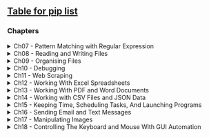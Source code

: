 ## [Table for pip list](_Finished/PipList.md)


### Chapters

<details><summary>Ch07 - Pattern Matching with Regular Expression</summary>
<p>
   
1. [Finding patterns without REGEX](_Finished/Ch7/regex_1.py)
    - Or; Why REGEX is actually a necessary evil.
2. `[PROJECT]`[Phone Numbers and Email addresses](_Finished/Ch7/regex_2.py)
    - Finds phone numbers and email addresses on the clipboard.
3. [Finding patterns with REGEX](_Finished/Ch7/regex_3.py)
    - Basic, Grouping, Piping, Optional matching, repeating, repetition, greedy & non-greedy, findall(), character class, my character class, ^ caret and $ dollar-sign, wildcard, .* dot star, newline, case insensitive, substitute

</p>
</details>

<details><summary>Ch08 - Reading and Writing Files</summary>
<p>

1. [Saving variables with shelve](_Finished/Ch8/read_1.py)
   - Shelving (With(out) `with`)
2. `[PROJECT]` [Generating random quiz.](_Finished/Ch8/read_2.py)
   - Generating 35 random tests, each question has 4 possible answers (3 wrong, 1 correct), and an accompanying answer key, with an indicator as to which one it corresponds to.
3. [Multi-clipboard](_Finished/Ch8/read_3.py) **[DOESN'T WORK]**

</p>
</details>

<details><summary>Ch09 - Organising Files</summary>
<p>

1. [Shutil](_Finished/Ch9/organise_1.py)
   - Creating a backup.
   - Moving files.
   - Deleting files.
2. [Send2Trash Module](_Finished/Ch9/organise_2.py)
   - Deleting with Send2Trash.
3. [ZIP files.](_Finished/Ch9/organise_3.py)
   - Reading and printing the contents of a zip-file.
   - Extracting a zip-file.
   - Extracting a specific element from a zip-file.
   - Creating a zip-file.
   - Adding content to a zip-file.
4. `[PROJECT]` [American/Europe Date](_Finished/Ch9/organise_4.py)
   - Changing filenames from American dates (MM-DD-YYYY) to European (DD-MM-YYYY).
   - _Potentially broken, not sure if I named the files correctly._
5. `[PROJECT]` [ZIP Backup](_Finished/Ch9/organise_5.py)
   - Backups an entire folder and its content into a zipfile whose name increments.

</p>
</details>

<details><summary>Ch10 - Debugging</summary>
<p>

1. [Logging](_Finished/Ch10/debug_1.py)
   - Introduction to logging.
2. `[PROJECT]` [Debugging Cointoss](_Finished/Ch10/debug_2.py)
   - No programming involved, just pointing out bugs.

</p>
</details>

<details><summary>Ch11 - Web Scraping</summary>
<p>

1. [MapIt](_Finished/Ch11/web_1.py)
   - Takes an argument, and opens up the default webbrowser to the location given.
2. [Requests](_Finished/Ch11/web_2.py)
   - Downloading a page and accessing its data.
   - Checking for errors.
3. [Saving downloaded files](_Finished/Ch11/web_3.py)
   - Downloading the entire Gutenberg version of 'Romeo and Juliet'.
4. [Beautiful Soup](_Finished/Ch/web_4.py)
   - Downloading with beautifulsoup
   - Loading an HTML file with beautiful soup.
   - Finding an element with the `select()` method
   - Getting data from an element's attributes.
5. `[PROJECT]` [I'm Feeling Lucky!](_Finished/Ch11/web_5.py) **[DOESN'T WORK AS INTENDED]**
   - Get and open X amount of search results from google.
   - ISSUES:
     - The code that beautifulsoup gets compared to what you can see in `inspect element` is widely different.
     - Technically it works, but not as intended.
6. [download_xkcd.py](_Finished/Ch11/download_xkcd.py)
   - `[PROJECT]` Downloading Every XKCD Comic
7. **[DO AT HOME]** [firefox.py](_Finished/Ch11/firefox.py)
   - P. 256.
   - Controlling the browser with the selenium module.

</p>
</details>

<details><summary>Ch12 - Working With Excel Spreadsheets</summary>
<p>

1. [intro.py](_Finished/Ch12/intro.py)
   - Import the openpyxl module.
   - Call the openpyxl.load_workbook() function.
   - Get a workbook object.
   - Call the _.active_ or sheet*[]* workbook _functions_.
2. [get_multiple_cells.py](_Finished/Ch12/get_multiple_cells.py)
   - Use indexing or cell() sheet method with row and column keyword arguments.
   - Get a cell object.
   - Read the cell object's value attribute.
3. [read_census_excel.py](_Finished/Ch12/read_census_excel.py)
   - `[PROJECT]` "You have the boring task of going through its thousands of rows to count both the total population and the number of census tracts for each county.
4. [writing_excel_documents.py](_Finished/Ch12/writing_excel_documents.py)
    - Creating and saving Excel documents.
    - Creating and removing sheets.
    - Writing values to cells.
5. [Updating a spreadsheet](_Finished/Ch12/update_spreadsheet.py)
    - `[PROJECT]` In this project, you’ll write a program to update cells in a spreadsheet of produce sales. Your program will look through the spreadsheet, find specific kinds of produce, and update their prices. 
6. [Styling a spreadsheet](_Finished/Ch12/styling.py)
    - How to make a font object and how to apply it.
7. [Formulas](_Finished/Ch12/formulas.py)
    - How to make formulas.
8. [Adjusting Rows and Columns](_Finished/Ch12/rowandcolumns.py)
    - Adjusting row and column sizes.
    - Merge and unmerge cells.
    - Freezing panes.
9. [Charts](_Finished/Ch12/charts.py)
    - Make a bar-chart.
    - If more is needed, check the documentation.
10. [Multiplication Table](_Finished/Ch12/multiplicationTable.py)
    - Make a multiplication table that takes an input, bolds the outer lines, and does the math.


</p>
</details>

<details><summary>Ch13 - Working With PDF and Word Documents</summary>
<p>

1. [Introduction](_Finished/Ch13/intro.py)
    - PdfFileReader
2. [Decrypting PDFs](_Finished/Ch13/decrypt.py)
    - Decrypting PDF.
3. [Creating PDFs](_Finished/Ch13/create_pdf.py)
    - **NOT DOING IT** It's already been done in Basic Python.
4. [Word Documents](_Finished/Ch13/word_documents.py)
5. [Getting the full text from a .docx file](_Finished/Ch13/full_text.py)
    - Getting the full text from a docx file.
6. [Running local module](_Finished/Ch13/get_full_text.py)
    - Importing [full_text.py](_Finished/Ch13/full_text.py) and running the script.
7. [Styling paragraph and run objects](_Finished/Ch13/styling_text.py)
    - **NOTE!** The book is outdated, and is not a representative of the current version of python-docx.
8. [Writing Word Documents](_Finished/Ch13/writing_word_documents.py)
    - Create a simple word document.
    - Create a simple word document with multiple paragraphs.
    - Add headings to a word document.
    - Adding line and page breaks.
    - Adding pictures.

</p>
</details>

<details><summary>Ch14 - Working with CSV Files and JSON Data</summary>
<p>

1. CSV
    1. [The csv Module](_Finished/Ch14/csv_module.py)
        - Opening and reading.
    2. [Reading Data from Reader Objects in a `for` Loop](_Finished/Ch14/csv_loop_read.py)
    3. [Writer Objects](_Finished/Ch14/csv_writer.py)
    4. [The `delimiter` and `lineterminator` Keyword Arguments](_Finished/Ch14/csv_delimiter_lineterminator.py)
    5. `[PROJECT]` [Removing the header of CSV files](_Finished/Ch14/remove_csv_header.py)
2. JSON
    1. [JSON and APIs](_Finished/Ch14/json_intro.py)
        - Intro to JSON module.
    2. [Writing Json with the `dumps()`](_Finished/Ch14/json_dumps.py)
    3. `[PROJECT]` [Fetching current weather data](_Finished/Ch14/quick_weather.py)
        - Needs API key

</p>
</details>

<details><summary>Ch15 - Keeping Time, Scheduling Tasks, And Launching Programs</summary>
<p>

1. [The `time` module](_Finished/Ch15/time_module.py)
    - `time.time()`
    - How to get the time it takes for a function to run.
    - `time.sleep()`
    - Rounding numbers.
2. `[PROJECT]` [Super Stopwatch](_Finished/Ch15/super_stopwatch.py)
    1. The program will do:
        - Track the amount of time elapsed between presses of the `ENTER` key, with each press starting a new "lap" onthe timer.
        - Print the lap number, total time, and lap time.
    2. The code will need to do:
        - Find the current time by calling `time.time()` and store it as a timestamp at the start of the program, as well as at the start of each lap.
        - Keep a lap coutner and increment it every time the user presses `ENTER`.
        - Calculate the elapsed time by subtracting timestamps.
        - Handle the `KeyboardInterrupt` exception so the user can press `CTRL-C` to quit. 
3. [The `datetime` Module](_Finished/Ch15/datetime_module.py)
    - Intro to `datetime` and `datetime.datetime`
4. [The `timedelta` Data Type](_Finished/Ch15/timedelta_data.py)
    - Intro to `datetime.timedelta`
5. [Pausing until a specific date](_Finished/Ch15/time_sleep.py)
    - Intro to `time.sleep()`
6. [Converting `datetime` Objects into Strings](_Finished/Ch15/date_strings.py)
    - How to convert a `datetime` object into a readable format
7. [Multithreading](_Finished/Ch15/multithreading.py)
    - Intro to `threading` and multithreading
8. [Multithreaded XKCD Downloader](_Finished/Ch15/xkcd_downloader.py)
    - Expanded version of [download_xkcd.py](_Finished/Ch11/download_xkcd.py), where `threading` is used to make the process faster.
9. [Launching Other Programs from Python](_Finished/Ch15/launching_programs.py)
    - Run program
    - Run and wait
    - Passing command line arguments to Popen()
    - Opening files with default applications
10. [Running Other Python Scripts](_Finished/Ch15/multitrack_programming.py)
11. [Project: Simple Countdown Program](_Finished/Ch15/simple_countdown_program.py)

</p>
</details>

<details><summary>Ch16 - Sending Email and Text Messages</summary>
<p>

Note! The book is horrible outdated on this topic, and should be be taken with a grain of salt.

1. [Sending Email](_Finished/Ch16/sending_email.py)
    - Check to see if there's connection to the SMTP server
    - Login
    - Send mail
2. [IMAP](_Finished/Ch16/retrieving_and_deleting_emails.py)
    - Read documentation.

</p>
</details>

<details><summary>Ch17 - Manipulating Images</summary>
<p>

1. [Pillow RGBA intro](_Finished/Ch17/rgba_test.py)
2. [Coordinates and Box Tuples](_Finished/Ch17/coordinates_and_box_tuples.txt)
3. [Manipulating images with Pillow](_Finished/Ch17/manipulating_imgs.py)
    - Working with Image data type
    - Creating a new image
    - Cropping images
    - Copying and pasting images onto other images
    - Resizing an Image
    - Rotating and flipping images
    - Changing individual pixels
4. Project: [Adding a logo](_Finished/Ch17/adding_logo.py)
5. [Drawing on images](_Finished/Ch17/drawing_on_images.py)


</p>
</details>

<details><summary>Ch18 - Controlling The Keyboard and Mouse With GUI Automation</summary>
<p>

1. [pyautogui Module](Ch18/pyautogiu_module.py)


</p>
</details>
